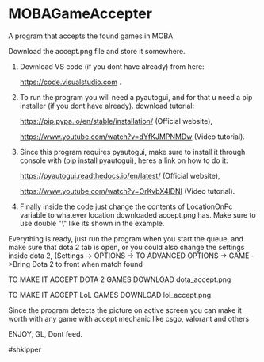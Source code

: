 # MOBAGameAccepter
A program that accepts the found games in MOBA

Download the accept.png file and store it somewhere.

1) Download VS code (if you dont have already) from here:

   https://code.visualstudio.com .


2) To run the program you will need a pyautogui, and for that u need a pip installer (if you dont have already). download tutorial: 

   https://pip.pypa.io/en/stable/installation/ (Official website),
 
   https://www.youtube.com/watch?v=dYfKJMPNMDw (Video tutorial).


3) Since this program requires pyautogui, make sure to install it through console with (pip install pyautogui), heres a link on how to do it: 

   https://pyautogui.readthedocs.io/en/latest/ (Official website),

   https://www.youtube.com/watch?v=OrKvbX4lDNI (Video tutorial).

4) Finally inside the code just change the contents of LocationOnPc variable to whatever location downloaded accept.png has. Make sure to use double "\\" like its shown in the example.

 Everything is ready, just run the program when you start the queue, and make sure that dota 2 tab is open, or you could also change the settings inside dota 2, (Settings -> OPTIONS -> TO ADVANCED OPTIONS -> GAME ->Bring Dota 2 to front when match found
 
 
 TO MAKE IT ACCEPT DOTA 2 GAMES DOWNLOAD dota_accept.png
 
 TO MAKE IT ACCEPT LoL GAMES DOWNLOAD lol_accept.png
 
 Since the program detects the picture on active screen you can make it worth with any game with accept mechanic like csgo, valorant and others
 
 
 ENJOY, GL, Dont feed.
 
 #shkipper





